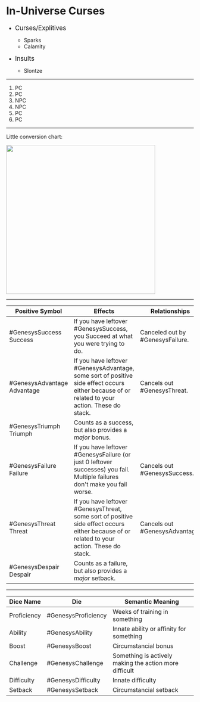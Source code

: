 # In-Universe Curses

* <span style="font-size:120%;">Curses/Explitives</span>
  
  * Sparks
  * Calamity
* <span style="font-size:120%;">Insults</span>
  
  * Slontze

---

1. PC
1. PC
1. NPC
1. NPC
1. PC
1. PC

---

Little conversion chart: 

<img style="margin:auto;" width="400" src="app://local/D%3A%5CObsidian-Master-Vault%5CGeneral%20Notes%5CRoleplaying%20Games%5CReckoners%5CSource%5CPasted%20image%2020220108000051.png?1641621651677">

---

|Positive Symbol|Effects|Relationships|
|---------------|-------|-------------|
|\#GenesysSuccess Success|If you have leftover #GenesysSuccess, you Succeed at what you were trying to do.|Canceled out by #GenesysFailure.|
|\#GenesysAdvantage Advantage|If you have leftover #GenesysAdvantage, some sort of positive side effect occurs either because of or related to your action. These do stack.|Cancels out #GenesysThreat.|
|\#GenesysTriumph Triumph|Counts as a success, but also provides a *major* bonus.||
|\#GenesysFailure Failure|If you have leftover #GenesysFailure (or just 0 leftover successes) you fail. Multiple failures don't make you fail worse.|Cancels out #GenesysSuccess.|
|\#GenesysThreat Threat|If you have leftover #GenesysThreat, some sort of positive side effect occurs either because of or related to your action. These do stack.|Cancels out #GenesysAdvantage.|
|\#GenesysDespair Despair|Counts as a failure, but also provides a *major* setback.||

---

|Dice Name|Die|Semantic Meaning|
|---------|---|----------------|
|Proficiency|\#GenesysProficiency|Weeks of training in something|
|Ability|\#GenesysAbility|Innate ability or affinity for something|
|Boost|\#GenesysBoost|Circumstancial bonus|
|Challenge|\#GenesysChallenge|Something is actively making the action more difficult|
|Difficulty|\#GenesysDifficulty|Innate difficulty|
|Setback|\#GenesysSetback|Circumstancial setback|
